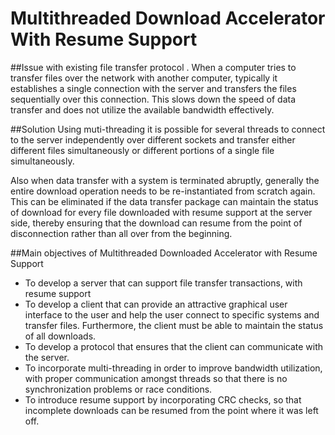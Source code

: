 # Multithreaded Download Accelerator With Resume Support

##Issue with existing file transfer protocol .
When a computer tries to transfer files over the network with another computer, typically it establishes a single connection with the server and transfers the files sequentially over this connection. This slows down the speed of data transfer and does not utilize the available bandwidth effectively. 

##Solution
Using muti-threading it is possible for several threads to connect to the server independently over different sockets and transfer either different files simultaneously or different portions of a single file simultaneously.

Also when data transfer with a system is terminated abruptly, generally the entire download operation needs to be re-instantiated from scratch again. This can be eliminated if the data transfer package can maintain the status of download for every file downloaded with resume support at the server side, thereby ensuring that the download can resume from the point of disconnection rather than all over from the beginning.

##Main objectives of Multithreaded Downloaded Accelerator with Resume Support
* To develop a server that can support file transfer transactions, with resume support
* To develop a client that can provide an attractive graphical user interface to the user and help the user connect to specific systems and transfer files. Furthermore, the client must be able to maintain the status of all downloads.
* To develop a protocol that ensures that the client can communicate with the server.
* To incorporate multi-threading in order to improve bandwidth utilization, with proper communication amongst threads so that there is no synchronization problems or race conditions.
* To introduce resume support by incorporating CRC checks, so that incomplete downloads can be resumed from the point where it was left off.
